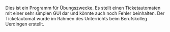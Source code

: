 Dies ist ein Programm für Übungszwecke. Es stellt einen Ticketautomaten mit einer sehr simplen GUI dar und könnte auch noch Fehler beinhalten.
Der Ticketautomat wurde im Rahmen des Unterrichts beim Berufskolleg Uerdingen erstellt.
